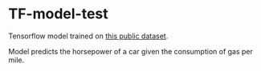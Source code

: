 # TF-model-test
Tensorflow model trained on [this public dataset](https://storage.googleapis.com/tfjs-tutorials/carsData.json).

Model predicts the horsepower of a car given the consumption of gas per mile.  
